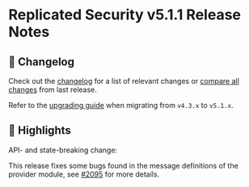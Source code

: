 # Replicated Security v5.1.1  Release Notes

## 📝 Changelog
Check out the [changelog](https://github.com/cosmos/interchain-security/blob/v5.1.0/CHANGELOG.md) for a list of relevant changes or [compare all changes](https://github.com/cosmos/interchain-security/compare/v5.1.0...v5.1.1) from last release.

<!-- Add the following line for major or minor releases -->
Refer to the [upgrading guide](https://github.com/cosmos/interchain-security/blob/release/v5.1.x/UPGRADING.md) when migrating from `v4.3.x` to `v5.1.x`.

## 🚀 Highlights

API- and state-breaking change:

This release fixes some bugs found in the message definitions of the provider module, see [\#2095](https://github.com/cosmos/interchain-security/pull/2095) for more details.
